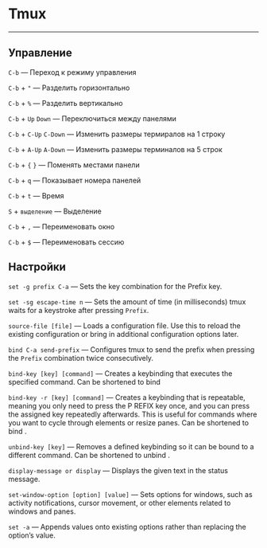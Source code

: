 # Tmux

----

## Управление

`C-b` — Переход к режиму управления

`C-b` + `"` — Разделить горизонтально

`C-b` + `%` — Разделить вертикально

`C-b` + `Up` `Down` — Переключиться между панелями

`C-b` + `C-Up` `C-Down` — Изменить размеры термиралов на 1 строку

`C-b` + `A-Up` `A-Down` — Изменить размеры терминалов на 5 строк

`C-b` + `{` `}` — Поменять местами панели

`C-b` + `q` — Показывает номера панелей

`C-b` + `t` — Время

`S` + `выделение` — Выделение

`C-b` + `,` — Переименовать окно

`C-b` + `$` — Переименовать сессию



## Настройки

`set -g prefix C-a`
— Sets the key combination for the Prefix key.

`set -sg escape-time n`
— Sets the amount of time (in milliseconds) tmux waits for a keystroke after
  pressing `Prefix`.

`source-file [file]`
— Loads a configuration file. Use this to reload the existing configuration
  or bring in additional configuration options later.

`bind C-a send-prefix`
— Configures tmux to send the prefix when pressing the
  `Prefix` combination twice consecutively.

`bind-key [key] [command]`
— Creates a keybinding that executes the specified
  command. Can be shortened to bind

`bind-key -r [key] [command]`
— Creates a keybinding that is repeatable, meaning you
  only need to press the P REFIX key once, and you can press
  the assigned key repeatedly afterwards. This is useful
  for commands where you want to cycle through elements
  or resize panes. Can be shortened to bind .

`unbind-key [key]`
— Removes a defined keybinding so it can be bound to a
  different command. Can be shortened to unbind .

`display-message or display`
— Displays the given text in the status message.

`set-window-option [option] [value]`
— Sets options for windows, such as activity notifications,
  cursor movement, or other elements related to windows
  and panes.

`set -a`
— Appends values onto existing options rather than
  replacing the option’s value.
